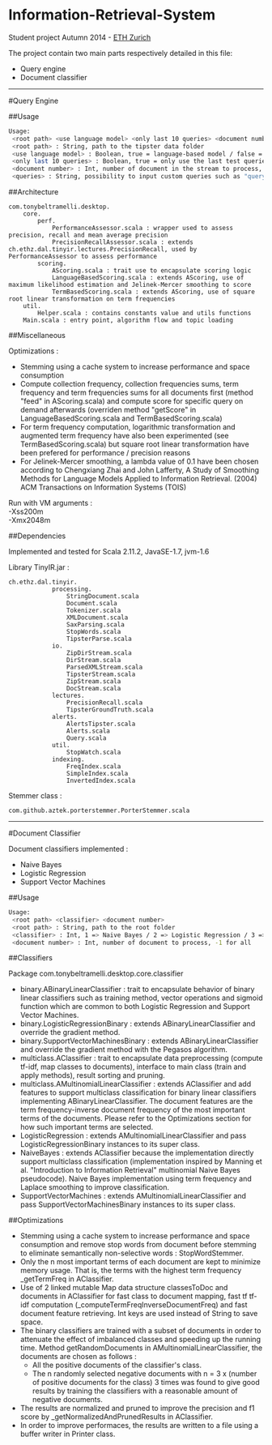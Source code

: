 
Information-Retrieval-System
============================

Student project Autumn 2014 - [ETH Zurich](http://www.ethz.ch/en)

The project contain two main parts respectively detailed in this file:
* Query engine
* Document classifier

---
#Query Engine

##Usage

```bash
Usage: 
 <root path> <use language model> <only last 10 queries> <document number> <queries>(optional)
 <root path> : String, path to the tipster data folder
 <use language model> : Boolean, true = language-based model / false = term-based model
 <only last 10 queries> : Boolean, true = only use the last test queries / false = use all the provided topics queries
 <document number> : Int, number of document in the stream to process, -1 for all
 <queries> : String, possibility to input custom queries such as "query1" "query2" ... "queryN" / if not defined the topics queries are used as input
```

##Architecture

```
com.tonybeltramelli.desktop.
    core.
        perf.
            PerformanceAssessor.scala : wrapper used to assess precision, recall and mean average precision
            PrecisionRecallAssessor.scala : extends ch.ethz.dal.tinyir.lectures.PrecisionRecall, used by PerformanceAssessor to assess performance
        scoring.
            AScoring.scala : trait use to encapsulate scoring logic
            LanguageBasedScoring.scala : extends AScoring, use of maximum likelihood estimation and Jelinek-Mercer smoothing to score
            TermBasedScoring.scala : extends AScoring, use of square root linear transformation on term frequencies
    util.
        Helper.scala : contains constants value and utils functions
    Main.scala : entry point, algorithm flow and topic loading
```

##Miscellaneous

Optimizations :
- Stemming using a cache system to increase performance and space consumption
- Compute collection frequency, collection frequencies sums, term frequency and term frequencies sums for all documents first (method "feed" in AScoring.scala) and compute score for specific query on demand afterwards (overriden method "getScore" in LanguageBasedScoring.scala and TermBasedScoring.scala)
- For term frequency computation, logarithmic transformation and augmented term frequency have also been experimented (see TermBasedScoring.scala) but square root linear transformation have been prefered for performance / precision reasons
- For Jelinek-Mercer smoothing, a lambda value of 0.1 have been chosen according to Chengxiang Zhai and John Lafferty, A Study of Smoothing Methods for Language Models Applied to Information Retrieval. (2004) ACM Transactions on Information Systems (TOIS)

Run with VM arguments :  
-Xss200m  
-Xmx2048m  

##Dependencies

Implemented and tested for Scala 2.11.2, JavaSE-1.7, jvm-1.6

Library TinyIR.jar :
```
ch.ethz.dal.tinyir.
            processing.
                StringDocument.scala
                Document.scala
                Tokenizer.scala
                XMLDocument.scala
                SaxParsing.scala
                StopWords.scala
                TipsterParse.scala
            io.
                ZipDirStream.scala
                DirStream.scala
                ParsedXMLStream.scala
                TipsterStream.scala
                ZipStream.scala
                DocStream.scala
            lectures.
                PrecisionRecall.scala
                TipsterGroundTruth.scala
            alerts.
                AlertsTipster.scala
                Alerts.scala
                Query.scala
            util.
                StopWatch.scala
            indexing.
                FreqIndex.scala
                SimpleIndex.scala
                InvertedIndex.scala
```

Stemmer class :
```
com.github.aztek.porterstemmer.PorterStemmer.scala
```

---
#Document Classifier

Document classifiers implemented :

- Naive Bayes
- Logistic Regression
- Support Vector Machines

##Usage

```bash
Usage: 
 <root path> <classifier> <document number>
 <root path> : String, path to the root folder
 <classifier> : Int, 1 => Naive Bayes / 2 => Logistic Regression / 3 => Support Vector Machines
 <document number> : Int, number of document to process, -1 for all
```

##Classifiers

Package com.tonybeltramelli.desktop.core.classifier
- binary.ABinaryLinearClassifier : trait to encapsulate behavior of
binary linear classifiers such as training method, vector operations and
sigmoid function which are common to both Logistic Regression and
Support Vector Machines.
- binary.LogisticRegressionBinary : extends ABinaryLinearClassifier
and override the gradient method.
- binary.SupportVectorMachinesBinary : extends ABinaryLinearClassifier
and override the gradient method with the Pegasos algorithm.
- multiclass.AClassifier : trait to encapsulate data preprocessing (compute
tf-idf, map classes to documents), interface to main class (train
and apply methods), result sorting and pruning.
- multiclass.AMultinomialLinearClassifier : extends AClassifier and
add features to support multiclass classification for binary linear classifiers implementing ABinaryLinearClassifier. The document features
are the term frequency-inverse document frequency of the most important
terms of the documents. Please refer to the Optimizations section
for how such important terms are selected.
- LogisticRegression : extends AMultinomialLinearClassifier and
pass LogisticRegressionBinary instances to its super class.
- NaiveBayes : extends AClassifier because the implementation directly
support multiclass classification (implementation inspired by Manning
et al. "Introduction to Information Retrieval" multinomial Naive Bayes pseudocode). Naive Bayes implementation using term frequency and Laplace smoothing to improve classification.
- SupportVectorMachines : extends AMultinomialLinearClassifier
and pass SupportVectorMachinesBinary instances to its super class.

##Optimizations

- Stemming using a cache system to increase performance and space consumption and remove stop words from document before stemming to eliminate semantically non-selective words : StopWordStemmer.
- Only the n most important terms of each document are kept to minimize memory usage. That is, the terms with the highest term frequency _getTermFreq in AClassifier.
- Use of 2 linked mutable Map data structure classesToDoc and documents
in AClassifier for fast class to document mapping, fast tf tf-idf computation
(_computeTermFreqInverseDocumentFreq) and fast document feature retrieving. Int keys are used instead of String to save space.
- The binary classifiers are trained with a subset of documents in order to attenuate the effect of imbalanced classes and speeding up the running time. Method getRandomDocuments in AMultinomialLinearClassifier, the documents are chosen as follows :
    * All the positive documents of the classifier's class.
    * The n randomly selected negative documents with n = 3 x (number
of positive documents for the class) 3 times was found to give
good results by training the classifiers with a reasonable amount
of negative documents.
- The results are normalized and pruned to improve the precision and f1
score by _getNormalizedAndPrunedResults in AClassifier.
- In order to improve performaces, the results are written to a file using
a buffer writer in Printer class.
